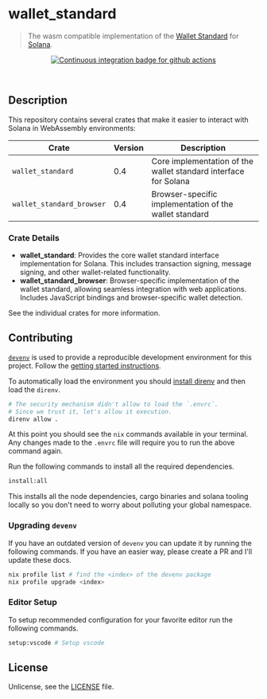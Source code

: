 # wallet_standard

> The wasm compatible implementation of the [Wallet Standard](https://github.com/wallet-standard/wallet-standard) for [Solana](https://github.com/anza-xyz/wallet-standard).

<p align="center">
  <a href="https://github.com/ifiokjr/wallet_standard/actions?query=workflow:ci">
    <img src="https://github.com/ifiokjr/wallet_standard/actions/workflows/ci.yml/badge.svg" alt="Continuous integration badge for github actions" title="CI Badge" />
  </a>
</p>

<br />

## Description

This repository contains several crates that make it easier to interact with Solana in WebAssembly environments:

| Crate                     | Version | Description                                                     |
| ------------------------- | ------- | --------------------------------------------------------------- |
| `wallet_standard`         | 0.4     | Core implementation of the wallet standard interface for Solana |
| `wallet_standard_browser` | 0.4     | Browser-specific implementation of the wallet standard          |

### Crate Details

- **wallet_standard**: Provides the core wallet standard interface implementation for Solana. This includes transaction signing, message signing, and other wallet-related functionality.
- **wallet_standard_browser**: Browser-specific implementation of the wallet standard, allowing seamless integration with web applications. Includes JavaScript bindings and browser-specific wallet detection.

See the individual crates for more information.

## Contributing

[`devenv`](https://devenv.sh/) is used to provide a reproducible development environment for this project. Follow the [getting started instructions](https://devenv.sh/getting-started/).

To automatically load the environment you should [install direnv](https://devenv.sh/automatic-shell-activation/) and then load the `direnv`.

```bash
# The security mechanism didn't allow to load the `.envrc`.
# Since we trust it, let's allow it execution.
direnv allow .
```

At this point you should see the `nix` commands available in your terminal. Any changes made to the `.envrc` file will require you to run the above command again.

Run the following commands to install all the required dependencies.

```bash
install:all
```

This installs all the node dependencies, cargo binaries and solana tooling locally so you don't need to worry about polluting your global namespace.

### Upgrading `devenv`

If you have an outdated version of `devenv` you can update it by running the following commands. If you have an easier way, please create a PR and I'll update these docs.

```bash
nix profile list # find the <index> of the devenv package
nix profile upgrade <index>
```

### Editor Setup

To setup recommended configuration for your favorite editor run the following commands.

```bash
setup:vscode # Setup vscode
```

## License

Unlicense, see the [LICENSE](./license) file.
